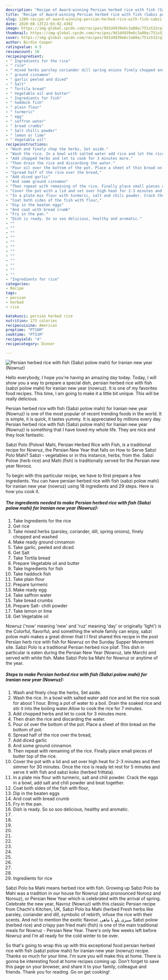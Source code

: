 ```yaml
---
description: "Recipe of Award-winning Persian herbed rice with fish (Sabzi polow mahi) for Iranian new year (Nowruz)"
title: "Recipe of Award-winning Persian herbed rice with fish (Sabzi polow mahi) for Iranian new year (Nowruz)"
slug: 1289-recipe-of-award-winning-persian-herbed-rice-with-fish-sabzi-polow-mahi-for-iranian-new-year-nowruz
date: 2020-08-13T22:03:02.439Z
image: https://img-global.cpcdn.com/recipes/9d1d4939e6c3a88e/751x532cq70/persian-herbed-rice-with-fish-sabzi-polow-mahi-for-iranian-new-year-nowruz-recipe-main-photo.jpg
thumbnail: https://img-global.cpcdn.com/recipes/9d1d4939e6c3a88e/751x532cq70/persian-herbed-rice-with-fish-sabzi-polow-mahi-for-iranian-new-year-nowruz-recipe-main-photo.jpg
cover: https://img-global.cpcdn.com/recipes/9d1d4939e6c3a88e/751x532cq70/persian-herbed-rice-with-fish-sabzi-polow-mahi-for-iranian-new-year-nowruz-recipe-main-photo.jpg
author: Birdie Cooper
ratingvalue: 4.5
reviewcount: 10
recipeingredient:
- " Ingredients for the rice"
- " rice"
- " mixed herbs parsley coriander dill spring onions finely chopped and washed"
- " ground cinnamon"
- " garlic peeled and diced"
- " Salt"
- " Tortila bread"
- " Vegetable oil and butter"
- " Ingredients for fish"
- " haddock fish"
- " plain flour"
- " turmeric"
- " egg"
- " saffron water"
- " bread crumbs"
- " Salt chilli powder"
- " lemon or lime"
- " Vegetable oil"
recipeinstructions:
- "Wash and finely chop the herbs, Set aside."
- "Wash the rice. In a bowl with salted water add rice and let the rice soak for about 1 hour. Bring a pot of water to a boil. Drain the soaked rice and stir it into the boiling water.Allow to cook the rice for 7 minutes."
- "Add chopped herbs and let to cook for 3 minutes more."
- "Then drain the rice and discarding the water."
- "Pour oil over the bottom of the pot. Place a sheet of thin bread on the bottom of pot."
- "Spread half of the rice over the bread,"
- "Add diced garlic"
- "And some ground cinnamon"
- "Then repeat with remaining of the rice. Finally place small pieces of butter top of the rice."
- "Cover the pot with a lid and set over high heat for 2-3 minutes and then simmer for 30 minutes. Once the rice is ready let rest for 5 minutes and serve it with fish and sabzi koko (herbed frittata)."
- "In a plate mix flour with turmeric, salt and chili powder. Crack the eggs in a bowl, add salt and chili powder and beat together."
- "Coat both sides of the fish with flour,"
- "Dip in the beaten eggs"
- "And coat with bread crumb"
- "Fry in the pan."
- "Dish is ready. So so soo delicious, healthy and aromatic."
- ""
- ""
- ""
- ""
- ""
- ""
- ""
- ""
- ""
- ""
- ""
- ""
- "Ingredients for rice"
categories:
- Recipe
tags:
- persian
- herbed
- rice

katakunci: persian herbed rice 
nutrition: 173 calories
recipecuisine: American
preptime: "PT16M"
cooktime: "PT31M"
recipeyield: "4"
recipecategory: Dinner

---
```



![Persian herbed rice with fish (Sabzi polow mahi) for Iranian new year (Nowruz)](https://img-global.cpcdn.com/recipes/9d1d4939e6c3a88e/751x532cq70/persian-herbed-rice-with-fish-sabzi-polow-mahi-for-iranian-new-year-nowruz-recipe-main-photo.jpg)

Hello everybody, I hope you're having an amazing day today. Today, I will show you a way to prepare a special dish, persian herbed rice with fish (sabzi polow mahi) for iranian new year (nowruz). It is one of my favorites food recipes. This time, I am going to make it a little bit unique. This will be really delicious.

Persian herbed rice with fish (Sabzi polow mahi) for Iranian new year (Nowruz) is one of the most popular of recent trending foods in the world. It is simple, it is quick, it tastes yummy. It is appreciated by millions every day. Persian herbed rice with fish (Sabzi polow mahi) for Iranian new year (Nowruz) is something that I have loved my whole life. They are nice and they look fantastic.

Sabzi Polo (Polow) Mahi, Persian Herbed Rice with Fish, is a traditional recipe for Nowruz, the Persian New Year that falls on How to Serve Sabzi Polo Mahi? Sabzi - vegetables or in this instance, herbs, from the. Sabzi Polow (herb rice) and Mahi (fish) is traditionally served for the Persian new year Norooz.


To begin with this particular recipe, we have to first prepare a few ingredients. You can have persian herbed rice with fish (sabzi polow mahi) for iranian new year (nowruz) using 18 ingredients and 29 steps. Here is how you cook it.

<!--inarticleads1-->

##### The ingredients needed to make Persian herbed rice with fish (Sabzi polow mahi) for Iranian new year (Nowruz):

1. Take  Ingredients for the rice
1. Get  rice
1. Take  mixed herbs (parsley, coriander, dill, spring onions), finely chopped and washed
1. Make ready  ground cinnamon
1. Take  garlic, peeled and diced
1. Get  Salt
1. Take  Tortila bread
1. Prepare  Vegetable oil and butter
1. Take  Ingredients for fish
1. Take  haddock fish
1. Take  plain flour
1. Prepare  turmeric
1. Make ready  egg
1. Take  saffron water
1. Take  bread crumbs
1. Prepare  Salt- chilli powder
1. Take  lemon or lime
1. Get  Vegetable oil


Nowruz (&#39;now&#39; meaning &#39;new&#39; and &#39;ruz&#39; meaning &#39;day&#39; or originally &#39;light&#39;) is the Colorful, flavorful, and something the whole family can enjoy, sabzi polow mahi makes a great dinner that I I first shared this recipe in the post Persian herb rice with fish for Nowruz on the Sunday Supper Movement site. Sabzi Polo is a traditional Persian herbed rice pilaf. This dish in particular is eaten during the Persian New Year (Nowruz, late March) and served with white fish. Make Sabzi Polo ba Mahi for Nowruz or anytime of the year. 

<!--inarticleads2-->

##### Steps to make Persian herbed rice with fish (Sabzi polow mahi) for Iranian new year (Nowruz):

1. Wash and finely chop the herbs, Set aside.
1. Wash the rice. In a bowl with salted water add rice and let the rice soak for about 1 hour. Bring a pot of water to a boil. Drain the soaked rice and stir it into the boiling water.Allow to cook the rice for 7 minutes.
1. Add chopped herbs and let to cook for 3 minutes more.
1. Then drain the rice and discarding the water.
1. Pour oil over the bottom of the pot. Place a sheet of thin bread on the bottom of pot.
1. Spread half of the rice over the bread,
1. Add diced garlic
1. And some ground cinnamon
1. Then repeat with remaining of the rice. Finally place small pieces of butter top of the rice.
1. Cover the pot with a lid and set over high heat for 2-3 minutes and then simmer for 30 minutes. Once the rice is ready let rest for 5 minutes and serve it with fish and sabzi koko (herbed frittata).
1. In a plate mix flour with turmeric, salt and chili powder. Crack the eggs in a bowl, add salt and chili powder and beat together.
1. Coat both sides of the fish with flour,
1. Dip in the beaten eggs
1. And coat with bread crumb
1. Fry in the pan.
1. Dish is ready. So so soo delicious, healthy and aromatic.
1. 
1. 
1. 
1. 
1. 
1. 
1. 
1. 
1. 
1. 
1. 
1. 
1. Ingredients for rice


Sabzi Polo ba Mahi means herbed rice with fish. Growing up Sabzi Polo ba Mahi was a tradition in our house for Nowruz (also pronounced Norooz and Norouz), or Persian New Year which is celebrated with the arrival of spring. Celebrate the new year, Navroz (Nowruz) with this classic Persian recipe from Chachi&#39;s Kitchen, UK, Sabzi Polo ba Mahi (herbed Fresh herbs like parsley, coriander and dill, symbolic of rebirth, infuse the rice with their scents. And not to mention the exotic flavour. سبزی پلو با ماهی Sabzi polow (herbed rice) and crispy pan fried mahi (fish) is one of the main traditional meals for Nowruz - Persian New Year. There&#39;s only few weeks left before Nowruz and I&#39;m all ready for the cold winter to be over. 

So that's going to wrap this up with this exceptional food persian herbed rice with fish (sabzi polow mahi) for iranian new year (nowruz) recipe. Thanks so much for your time. I'm sure you will make this at home. There is gonna be interesting food at home recipes coming up. Don't forget to save this page on your browser, and share it to your family, colleague and friends. Thank you for reading. Go on get cooking!
